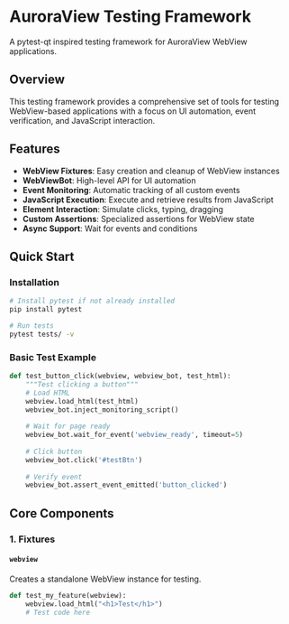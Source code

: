 # AuroraView Testing Framework

A pytest-qt inspired testing framework for AuroraView WebView applications.

## Overview

This testing framework provides a comprehensive set of tools for testing WebView-based applications with a focus on UI automation, event verification, and JavaScript interaction.

## Features

- **WebView Fixtures**: Easy creation and cleanup of WebView instances
- **WebViewBot**: High-level API for UI automation
- **Event Monitoring**: Automatic tracking of all custom events
- **JavaScript Execution**: Execute and retrieve results from JavaScript
- **Element Interaction**: Simulate clicks, typing, dragging
- **Custom Assertions**: Specialized assertions for WebView state
- **Async Support**: Wait for events and conditions

## Quick Start

### Installation

```bash
# Install pytest if not already installed
pip install pytest

# Run tests
pytest tests/ -v
```

### Basic Test Example

```python
def test_button_click(webview, webview_bot, test_html):
    """Test clicking a button"""
    # Load HTML
    webview.load_html(test_html)
    webview_bot.inject_monitoring_script()
    
    # Wait for page ready
    webview_bot.wait_for_event('webview_ready', timeout=5)
    
    # Click button
    webview_bot.click('#testBtn')
    
    # Verify event
    webview_bot.assert_event_emitted('button_clicked')
```

## Core Components

### 1. Fixtures

#### `webview`
Creates a standalone WebView instance for testing.

```python
def test_my_feature(webview):
    webview.load_html("<h1>Test</h1>")
    # Test code here
```

